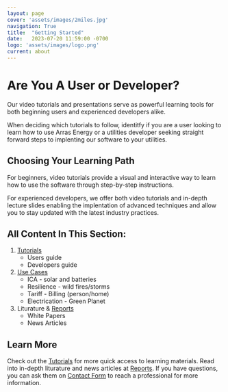 ```yaml
---
layout: page
cover: 'assets/images/2miles.jpg'
navigation: True
title:  "Getting Started"
date:   2023-07-20 11:59:00 -0700
logo: 'assets/images/logo.png'
current: about
---
```

# Are You A User or Developer?
Our video tutorials and presentations serve as powerful learning tools for both beginning users and experienced developers alike.

When deciding which tutorials to follow, identitfy if you are a user looking to learn how to use Arras Energy or a utilities developer seeking straight forward steps to implenting our software to your utilities.

## Choosing Your Learning Path
For beginners, video tutorials provide a visual and interactive way to learn how to use the software through step-by-step instructions.

For experienced developers, we offer both video tutorials and in-depth lecture slides enabling the implentation of advanced techniques and allow you to stay updated with the latest industry practices.

## All Content In This Section:
1. [Tutorials][Tutorials]
    - Users guide
    - Developers guide
2. [Use Cases][Use Cases]
    - ICA - solar and batteries
    - Resilience - wild fires/storms
    - Tariff - Billing (person/home)
    - Electrication - Green Planet
3. Liturature & [Reports][Reports] 
    - White Papers
    - News Articles

## Learn More
Check out the [Tutorials][Tutorials] for more quick access to learning materials. Read into in-depth liturature and news articles at [Reports][Reports]. If you have questions, you can ask them on [Contact Form][Contact Form] to reach a professional for more information.

[Tutorials]:   https://github.com/arras-energy
[Reports]:   https://github.com/arras-energy
[Contact Form]:   https://github.com/arras-energy
[Use Cases]:   https://github.com/arras-energy